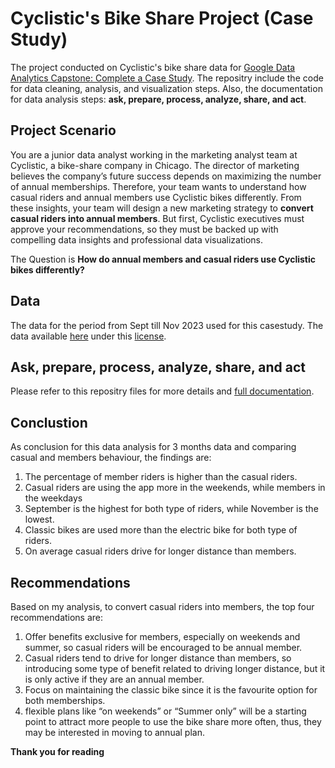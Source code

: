 # Cyclistic's Bike Share Project (Case Study)
The project conducted on Cyclistic's bike share data for [Google Data Analytics Capstone: Complete a Case Study](https://www.coursera.org/programs/saudi-digital-academy-nsgrx/learn/google-data-analytics-capstone?authProvider=nelc&source=search). The repositry include the code for data cleaning, analysis, and visualization steps. Also, the documentation for data analysis steps: **ask, prepare, process, analyze, share, and act**.
## Project Scenario 
You are a junior data analyst working in the marketing analyst team at Cyclistic, a bike-share company in Chicago. The director of marketing believes the company’s future success depends on maximizing the number of annual memberships. Therefore, your team wants to understand how casual riders and annual members use Cyclistic bikes differently. From these insights, your team will design a new marketing strategy to **convert casual riders into annual members**. But first, Cyclistic executives must approve your recommendations, so they must be backed up with compelling data insights and professional data visualizations.

The Question is **How do annual members and casual riders use Cyclistic bikes differently?**

## Data 
The data for the period from Sept till Nov 2023 used for this casestudy. The data available [here](https://divvy-tripdata.s3.amazonaws.com/index.html) under this [license](https://divvybikes.com/data-license-agreement).

## Ask, prepare, process, analyze, share, and act
Please refer to this repositry files for more details and [full documentation](https://github.com/Ranim1997/Cyclistic_Project/blob/main/Cyclistic_Summary.Rmd).

## Conclustion
As conclusion for this data analysis for 3 months data and comparing casual and members behaviour, the findings are:
1.	The percentage of member riders is higher than the casual riders.
2.	Casual riders are using the app more in the weekends, while members in the weekdays
3.	September is the highest for both type of riders, while November is the lowest.
4.	Classic bikes are used more than the electric bike for both type of riders.
5.	On average casual riders drive for longer distance than members.

## Recommendations
Based on my analysis, to convert casual riders into members, the top four recommendations are:
1. Offer benefits exclusive for members, especially on weekends and summer, so casual riders will be encouraged to be annual member.
2. Casual riders tend to drive for longer distance than members, so introducing some type of benefit related to driving longer distance, but it is only active if they are an annual member.
3. Focus on maintaining the classic bike since it is the favourite option for both memberships.
4. flexible plans like “on weekends” or “Summer only” will be a starting point to attract more people to use the bike share more often, thus, they may be interested in moving to annual plan.

**Thank you for reading**
